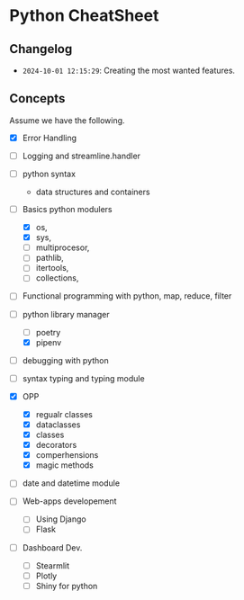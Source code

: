# Python CheatSheet

## Changelog

- `2024-10-01 12:15:29`: Creating the most wanted features.

## Concepts

Assume we have the following.

- [x] Error Handling
- [ ] Logging and streamline.handler
- [ ] python syntax
  - data structures and containers
- [ ] Basics python modulers
  - [x] os,
  - [x] sys,
  - [ ] multiprocesor,
  - [ ] pathlib,
  - [ ] itertools,
  - [ ] collections,
- [ ] Functional programming with python, map, reduce, filter
- [ ] python library manager
  - [ ] poetry
  - [x] pipenv
- [ ] debugging with python
- [ ] syntax typing and typing module
- [x] OPP

  - [x] regualr classes
  - [x] dataclasses
  - [x] classes
  - [x] decorators
  - [x] comperhensions
  - [x] magic methods

- [ ] date and datetime module
- [ ] Web-apps developement

  - [ ] Using Django
  - [ ] Flask

- [ ] Dashboard Dev.
  - [ ] Stearmlit
  - [ ] Plotly
  - [ ] Shiny for python
